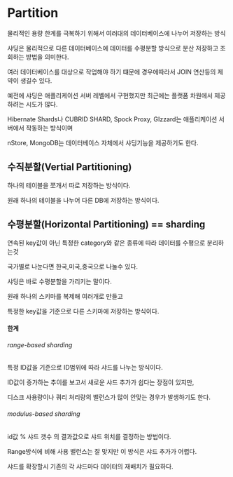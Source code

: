 # Partition
물리적인 용량 한계를 극복하기 위해서 여러대의 데이터베이스에 나누어 저장하는 방식 

샤딩은 물리적으로 다른 데이터베이스에 데이터를 수평분할 방식으로 분산 저장하고 조회하는 방법을 의미한다.

여러 데이터베이스를 대상으로 작업해야 하기 떄문에 경우에따라서 JOIN 연산등의 제약이 생길수 있다.

예전에 샤딩은 애플리케이션 서버 레벨에서 구현했지만 최근에는 플랫폼 차원에서 제공하려는 시도가 많다.

Hibernate Shards나 CUBRID SHARD, Spock Proxy, GIzzard는 애플리케이션 서버에서 작동하는 방식이며 
 
nStore, MongoDB는 데이터베이스 자체에서 샤딩기능을 제공하기도 한다.

## 수직분할(Vertial Partitioning)
하나의 테이블을 쪼개서 따로 저장하는 방식이다.

원래 하나의 테이블을 나누어 다른 DB에 저장하는 방식이다.

## 수평분할(Horizontal Partitioning) == sharding
연속된 key값이 아닌 특정한 category와 같은 종류에 따라 데이터를 수평으로 분리하는것 

국가별로 나눈다면 한국,미국,중국으로 나눌수 있다.

샤딩은 바로 수평분할을 가리키는 말이다.

원래 하나의 스키마를 복제해 여러개로 만들고 

특정한 key값을 기준으로 다른 스키마에 저장하는 방식이다.

#### 한계
###### range-based sharding
특정 ID값을 기준으로 ID범위에 따라 샤드를 나누는 방식이다.

ID값이 증가하는 추이를 보고서 새로운 샤드 추가가 쉽다는 장점이 있지만,

디스크 사용량이나 쿼리 처리량의 밸런스가 많이 안맞는 경우가 발생하기도 한다.

###### modulus-based sharding
id값 % 샤드 갯수 의 결과값으로 샤드 위치를 결정하는 방법이다.

Range방식에 비해 사용 밸런스는 잘 맞지만 이 방식은 샤드 추가가 어렵다.

샤드를 확장할시 기존의 각 샤드마다 데이터의 재배치가 필요하다.
